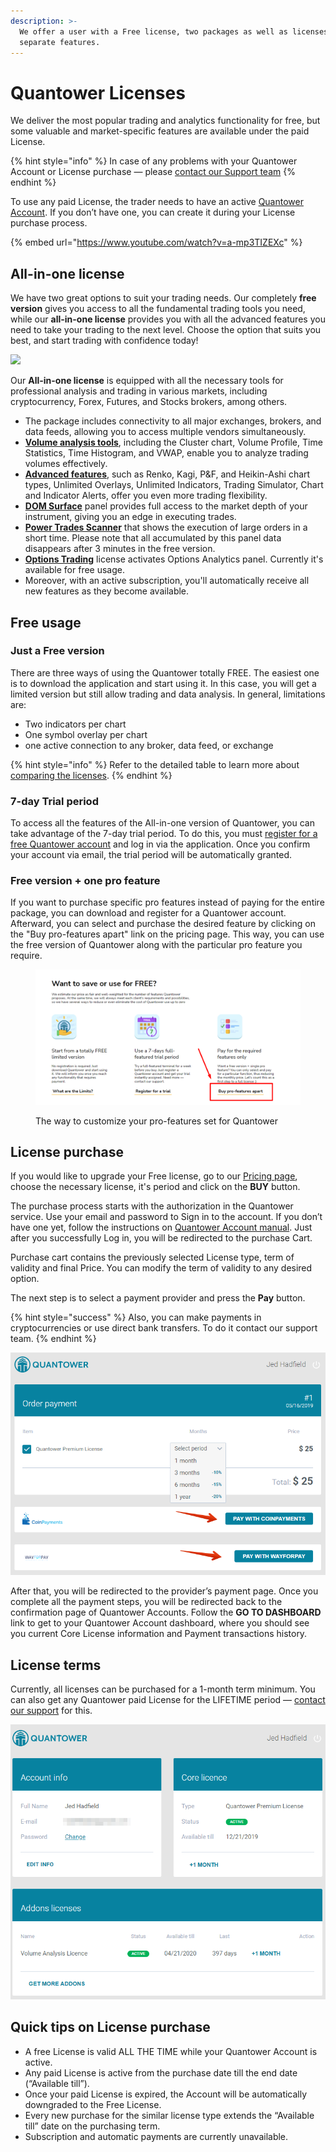 ```yaml
---
description: >-
  We offer a user with a Free license, two packages as well as licenses for
  separate features.
---
```


# Quantower Licenses

We deliver the most popular trading and analytics functionality for free, but some valuable and market-specific features are available under the paid License.

{% hint style="info" %}
In case of any problems with your Quantower Account or License purchase — please [contact our Support team](https://www.quantower.com/contact-us)
{% endhint %}

To use any paid License, the trader needs to have an active [Quantower Account](quantower-account.md). If you don’t have one, you can create it during your License purchase process.

{% embed url="https://www.youtube.com/watch?v=a-mp3TIZEXc" %}

## All-in-one license

We have two great options to suit your trading needs. Our completely **free version** gives you access to all the fundamental trading tools you need, while our **all-in-one license** provides you with all the advanced features you need to take your trading to the next level. Choose the option that suits you best, and start trading with confidence today!&#x20;

![](../.gitbook/assets/Screenshot\_1.png)

Our **All-in-one license** is equipped with all the necessary tools for professional analysis and trading in various markets, including cryptocurrency, Forex, Futures, and Stocks brokers, among others.&#x20;

* The package includes connectivity to all major exchanges, brokers, and data feeds, allowing you to access multiple vendors simultaneously.
* [**Volume analysis tools**](https://www.quantower.com/volumeanalysistools), including the Cluster chart, Volume Profile, Time Statistics, Time Histogram, and VWAP, enable you to analyze trading volumes effectively.
* [**Advanced features**](https://www.quantower.com/advancedfeatures), such as Renko, Kagi, P\&F, and Heikin-Ashi chart types, Unlimited Overlays, Unlimited Indicators, Trading Simulator, Chart and Indicator Alerts, offer you even more trading flexibility.
* [**DOM Surface**](https://www.quantower.com/blog/dom-surface-panel-for-deep-order-flow-analysis) panel provides full access to the market depth of your instrument, giving you an edge in executing trades.
* [**Power Trades Scanner**](https://help.quantower.com/analytics-panels/chart/power-trades) that shows the execution of large orders in a short time. Please note that all accumulated by this panel data disappears after 3 minutes in the free version.
* [**Options Trading**](https://www.quantower.com/options-trading-features) license activates Options Analytics panel. Currently it's available for free usage.
* Moreover, with an active subscription, you'll automatically receive all new features as they become available.

## Free usage

### Just a Free version

There are three ways of using the Quantower totally FREE. The easiest one is to download the application and start using it. In this case, you will get a limited version but still allow trading and data analysis. In general, limitations are:

* Two indicators per chart
* One symbol overlay per chart
* one active connection to any broker, data feed, or exchange

{% hint style="info" %}
Refer to the detailed table to learn more about [comparing the licenses](license-comparison.md).
{% endhint %}

### 7-day Trial period

To access all the features of the All-in-one version of Quantower, you can take advantage of the 7-day trial period. To do this, you must [register for a free Quantower account](quantower-account.md) and log in via the application. Once you confirm your account via email, the trial period will be automatically granted.

### Free version + one pro feature

If you want to purchase specific pro features instead of paying for the entire package, you can download and register for a Quantower account. Afterward, you can select and purchase the desired feature by clicking on the "Buy pro-features apart" link on the pricing page. This way, you can use the free version of Quantower along with the particular pro feature you require.



<figure><img src="../.gitbook/assets/Screenshot_2.png" alt=""><figcaption><p>The way to customize your pro-features set for Quantower</p></figcaption></figure>

## License purchase

If you would like to upgrade your Free license, go to our [Pricing page](https://www.quantower.com/pricing), choose the necessary license, it's period and click on the **BUY** button.

The purchase process starts with the authorization in the Quantower service. Use your email and password to Sign in to the account. If you don’t have one yet, follow the instructions on [Quantower Account manual](quantower-account.md). Just after you successfully Log in, you will be redirected to the purchase Cart.

Purchase cart contains the previously selected License type, term of validity and final Price. You can modify the term of validity to any desired option.

The next step is to select a payment provider and press the **Pay** button.

{% hint style="success" %}
Also, you can make payments in cryptocurrencies or use direct bank transfers. To do it contact our support team.
{% endhint %}

![Order payment for Quantower license](../.gitbook/assets/orderpayment-quantower-google-chrome-2019-05-16-11.24.10.png)

After that, you will be redirected to the provider’s payment page. Once you complete all the payment steps, you will be redirected back to the confirmation page of Quantower Accounts. Follow the **GO TO DASHBOARD** link to get to your Quantower Account dashboard, where you should see you current Core License information and Payment transactions history.

## License terms

Currently, all licenses can be purchased for a 1-month term minimum. You can also get any Quantower paid License for the LIFETIME period — [contact our support](https://www.quantower.com/contact-us) for this.

![Status of your licenses in Account dashboard](../.gitbook/assets/account-dashboard-quantower.png)

## Quick tips on License purchase

* A free License is valid ALL THE TIME while your Quantower Account is active.
* Any paid License is active from the purchase date till the end date (“Available till”).
* Once your paid License is expired, the Account will be automatically downgraded to the Free License.
* Every new purchase for the similar license type extends the “Available till” date on the purchasing term.
* Subscription and automatic payments are currently unavailable.
